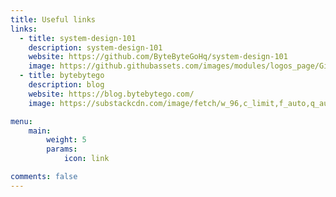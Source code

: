 ```yaml
---
title: Useful links
links:
  - title: system-design-101
    description: system-design-101
    website: https://github.com/ByteByteGoHq/system-design-101
    image: https://github.githubassets.com/images/modules/logos_page/GitHub-Mark.png
  - title: bytebytego
    description: blog
    website: https://blog.bytebytego.com/
    image: https://substackcdn.com/image/fetch/w_96,c_limit,f_auto,q_auto:good,fl_progressive:steep/https%3A%2F%2Fbucketeer-e05bbc84-baa3-437e-9518-adb32be77984.s3.amazonaws.com%2Fpublic%2Fimages%2F8a5609ae-1239-4400-9491-6010a15c4d60_504x504.png

menu:
    main: 
        weight: 5
        params:
            icon: link

comments: false
---
```

